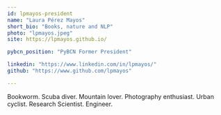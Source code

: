 ```yaml
---
id: lpmayos-president
name: "Laura Pérez Mayos"
short_bio: "Books, nature and NLP"
photo: "lpmayos.jpeg"
site: https://lpmayos.github.io/

pybcn_position: "PyBCN Former President"

linkedin: "https://www.linkedin.com/in/lpmayos/"
github: "https://www.github.com/lpmayos"

---
```


Bookworm. Scuba diver. Mountain lover. Photography enthusiast. Urban cyclist. Research Scientist. Engineer.
